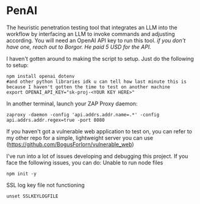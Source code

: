 # PenAI 
The heuristic penetration testing tool that integrates an LLM into the workflow by interfacing an LLM to invoke commands and adjusting according.
You will need an OpenAI API key to run this tool. _if you don't have one, reach out to Borgor. He paid 5 USD for the API._


I haven't gotten around to making the script to setup. Just do the following to setup:
```
npm install openai dotenv
#and other python libraries idk u can tell how last minute this is because I haven't gotten the time to test on another machine
export OPENAI_API_KEY="sk-proj-<YOUR KEY HERE>"
```

In another terminal, launch your ZAP Proxy daemon:
```
zaproxy -daemon -config 'api.addrs.addr.name=.*' -config api.addrs.addr.regex=true -port 8080
```

If you haven't got a vulnerable web application to test on, you can refer to my other repo for a simple, lightweight server you can use (https://github.com/BogusForlorn/vulnerable_web)


I've run into a lot of issues developing and debugging this project. If you face the following issues, you can do:
Unable to run node files
```
npm init -y
```

SSL log key file not functioning
```
unset SSLKEYLOGFILE
```
